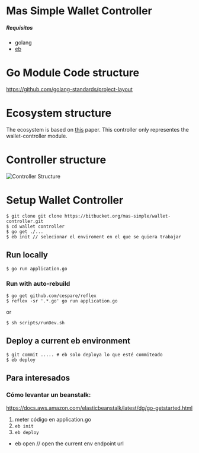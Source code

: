 # Mas Simple Wallet Controller
##### Requisitos
- golang
- [eb](https://github.com/aws/aws-elastic-beanstalk-cli-setup)

# Go Module Code structure
https://github.com/golang-standards/project-layout
# Ecosystem structure
The ecosystem is based on [this](https://www.usenix.org/legacy/publications/library/proceedings/ec98/full_papers/daswani/daswani.pdf) paper. 
This controller only representes the wallet-controller module.

# Controller structure
![Controller Structure](https://srv-file6.gofile.io/download/t8uEcz/Screen%20Shot%202020-07-04%20at%2014.50.25%20copy.png)
# Setup Wallet Controller
```
$ git clone git clone https://bitbucket.org/mas-simple/wallet-controller.git
$ cd wallet controller
$ go get ./...
$ eb init // selecionar el enviroment en el que se quiera trabajar
```

## Run locally
```
$ go run application.go
```
### Run with auto-rebuild
```
$ go get github.com/cespare/reflex
$ reflex -sr '.*.go' go run application.go
```
or
```
$ sh scripts/runDev.sh
```

## Deploy a current eb environment
```
$ git commit ..... # eb solo deploya lo que esté commiteado
$ eb deploy
```

## Para interesados
### Cómo levantar un beanstalk: 
https://docs.aws.amazon.com/elasticbeanstalk/latest/dg/go-getstarted.html
1) meter código en application.go
2) `eb init`
3) `eb deploy`

- eb open // open the current env endpoint url